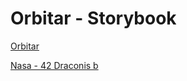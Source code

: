 # Orbitar - Storybook 

[Orbitar](https://en.wikipedia.org/wiki/42_Draconis_b)

[Nasa - 42 Draconis b](https://exoplanets.nasa.gov/exoplanet-catalog/6997/42-draconis-b/)

